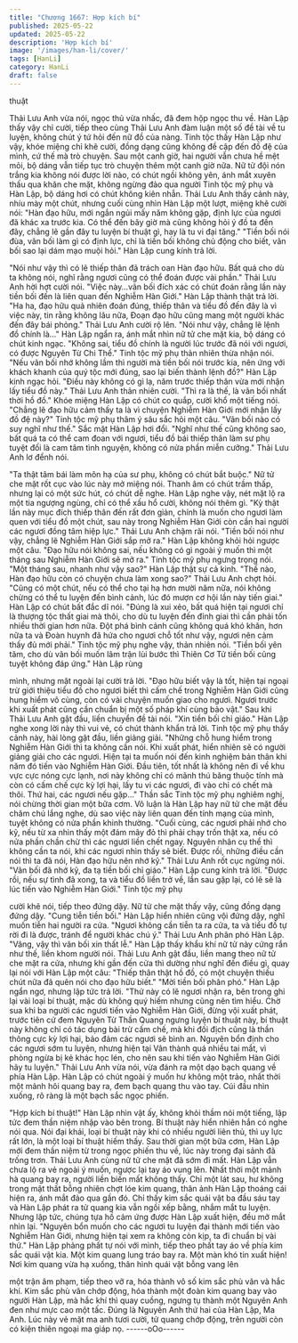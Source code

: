 ```yaml
---
title: "Chương 1667: Hợp kích bí"
published: 2025-05-22
updated: 2025-05-22
description: 'Hợp kích bí'
image: '/images/han-li/cover/'
tags: [HanLi]
category: HanLi
draft: false
---
```


thuật

Thải Lưu Anh vừa nói, ngọc thủ vừa nhấc, đã đem hộp ngọc thu
về.
Hàn Lập thấy vậy chỉ cười, tiếp theo cùng Thải Lưu Anh đàm luận
một số đề tài về tu luyện, không chút ý tứ hỏi đến nữ đồ của
nàng.
Tinh tộc thấy Hàn Lập như vậy, khóe miệng chỉ khẽ cười, đồng
dạng cũng không đề cập đến đồ đệ của mình, cứ thế mà trò
chuyện.
Sau một canh giờ, hai người vẫn chưa hề mệt mỏi, bộ dáng vẫn
tiếp tục trò chuyện thêm một canh giờ nữa.
Nữ tử đội nón trắng kia không nói được lời nào, có chút ngồi
không yên, ánh mắt xuyên thấu qua khăn che mặt, không ngừng
đảo qua người Tinh tộc mỹ phụ và Hàn Lập, bộ dáng hơi có chút
không kiên nhẫn.
Thải Lưu Anh thấy cảnh này, nhíu mày một chút, nhưng cuối cùng
nhìn Hàn Lập một lượt, miệng khẽ cười nói:
"Hàn đạo hữu, mới ngắn ngủi mấy năm không gặp, định lực của
ngươi đã khác xa trước kia. Có thể đến bây giờ mà cũng không
hỏi ý đồ ta đến đây, chẳng lẽ gần đây tu luyện bí thuật gì, hay là
tu vi đại tăng."
"Tiền bối nói đùa, vãn bối làm gì có định lực, chỉ là tiền bối không
chủ động cho biết, vãn bối sao lại dám mạo muội hỏi." Hàn Lập
cung kính trả lời.

"Nói như vậy thì có lẽ thiếp thân đã trách oan Hàn đạo hữu. Bất
quá cho dù ta không nói, nghĩ rằng ngươi cũng có thể đoán được
vài phần." Thải Lưu Anh hời hợt cười nói.
"Việc này…vãn bối đích xác có chút đoán rằng lần này tiền bối
đến là liên quan đến Nghiễm Hàn Giới." Hàn Lập thành thật trả
lời.
"Ha ha, đạo hữu quả nhiên đoán đúng, thiếp thân và tiểu đồ đến
đây là vì việc này, tin rằng không lâu nữa, Đoạn đạo hữu cũng
mang một người khác đến đây bái phỏng." Thải Lưu Anh cười rộ
lên.
"Nói như vậy, chẳng lẽ lệnh đồ chính là…" Hàn Lập ngẩn ra, ánh
mắt nhìn nữ tử che mặt kia, bộ dáng có chút kinh ngạc.
"Không sai, tiểu đồ chính là người lúc trước đã nói với ngươi, có
được Nguyên Từ Chi Thể." Tinh tộc mỹ phụ thản nhiên thừa nhận
nói.
"Nếu vãn bối nhớ không lầm thì người mà tiền bối nói trước kia,
nên ứng với khách khanh của quý tộc mới đúng, sao lại biến
thành lệnh đồ?" Hàn Lập kinh ngạc hỏi.
"Điều này không có gì lạ, năm trước thiếp thân vừa mới nhận lấy
tiểu đồ này." Thải Lưu Anh thản nhiên cười.
"Thì ra là thế, là vãn bối nhất thời hồ đồ." Khóe miệng Hàn Lập có
chút co quắp, cười khổ một tiếng nói.
"Chẳng lẽ đạo hữu cảm thấy ta là vì chuyện Nghiễm Hàn Giới mới
nhận lấy đồ đệ này?" Tinh tộc mỹ phụ thâm ý sâu sắc hỏi một
câu.
"Vãn bối nào có suy nghĩ như thế." Sắc mặt Hàn Lập hơi đổi.
"Nghĩ như thế cũng không sao, bất quá ta có thể cam đoan với
ngươi, tiểu đồ bái thiếp thân làm sư phụ tuyệt đối là cam tâm tình
nguyện, không có nửa phần miễn cưỡng." Thải Lưu Anh lơ đểnh
nói.

"Ta thật tâm bái làm môn hạ của sư phụ, không có chút bắt buộc."
Nữ tử che mặt rốt cục vào lúc này mở miệng nói.
Thanh âm có chút trầm thấp, nhưng lại có một sức hút, có chút dễ
nghe.
Hàn Lập nghe vậy, nét mặt lộ ra một tia ngượng ngùng, chỉ có thể
xấu hổ cười, không nói thêm gì.
"Kỳ thật lần này mục đích thiếp thân đến rất đơn giản, chính là
muốn cho ngươi làm quen với tiểu đồ một chút, sau này trong
Nghiễm Hàn Giới còn cần hai người các ngươi đồng tâm hiệp
lực." Thải Lưu Anh chậm rãi nói.
"Tiền bối nói như vậy, chẳng lẽ Nghiễm Hàn Giới sắp mở ra." Hàn
Lập không khỏi hỏi ngược một câu.
"Đạo hữu nói không sai, nếu không có gì ngoài ý muốn thì một
tháng sau Nghiễm Hàn Giới sẽ mở ra." Tinh tộc mỹ phụ ngưng
trọng nói.
"Một tháng sau, nhanh như vậy sao?" Hàn Lập thật sự cả kinh.
"Thế nào, Hàn đạo hữu còn có chuyện chưa làm xong sao?" Thải
Lưu Anh chợt hỏi.
"Cũng có một chút, nếu có thể cho tại hạ hơn mười năm nữa, nói
không chừng có thể tu luyện đến bình cảnh, lúc đó mượn cơ hội
lần này tiến giai." Hàn Lập có chút bất đắc dĩ nói.
"Đúng là xui xẻo, bất quá hiện tại ngươi chỉ là thượng tộc thất giai
mà thôi, cho dù tu luyện đến đỉnh giai thì cần phải tốn nhiều thời
gian hơn nữa. Đột phá bình cảnh cũng không quá khó khăn, hơn
nữa ta và Đoàn huynh đã hứa cho ngươi chỗ tốt như vậy, ngươi
nên cảm thấy đủ mới phải." Tinh tộc mỹ phụ nghe vậy, thản nhiên
nói.
"Tiền bối yên tâm, cho dù vãn bối muốn lâm trận lùi bước thì
Thiên Cơ Tử tiền bối cũng tuyệt không đáp ứng." Hàn Lập rùng

mình, nhưng mặt ngoài lại cười trả lời.
"Đạo hữu biết vậy là tốt, hiện tại ngoại trừ giới thiệu tiểu đồ cho
ngươi biết thì cấm chế trong Nghiễm Hàn Giới cũng hung hiểm vô
cùng, còn có vài chuyện muốn giao cho ngươi. Ngươi trước khi
xuất phát cũng cần chuẩn bị một số pháp khí cùng bảo vật." Sau
khi Thải Lưu Anh gật đầu, liền chuyển đề tài nói.
"Xin tiền bối chỉ giáo." Hàn Lập nghe xong lời này thì vui vẻ, có
chút thành khẩn trả lời.
Tinh tộc mỹ phụ thấy cảnh này, hài lòng gật đầu, liền giảng giải.
"Những chỗ hung hiểm trong Nghiễm Hàn Giới thì ta không cần
nói. Khi xuất phát, hiển nhiên sẽ có người giảng giải cho các
ngươi. Hiện tại ta muốn nói đến kinh nghiệm bản thân khi năm đó
tiến vào Nghiễm Hàn Giới. Đầu tiên, tốt nhất là không nên đi về
khu vực cực nóng cực lạnh, nơi này không chỉ có mãnh thú băng
thuộc tính mà còn có cấm chế cực kỳ lợi hại, lấy tu vi các ngươi,
đi vào chỉ có chết mà thôi. Thứ hai, các ngươi nếu gặp…"
Thần sắc Tinh tộc mỹ phụ nghiêm nghị, nói chừng thời gian một
bữa cơm.
Vô luận là Hàn Lập hay nữ tử che mặt đều chăm chú lắng nghe,
dù sao việc này liên quan đến tính mạng của mình, tuyệt không
có nửa phần khinh thường.
"Cuối cùng, các ngươi phải nhớ cho kỹ, nếu từ xa nhìn thấy một
đám mây đỏ thì phải chạy trốn thật xa, nếu có nửa phần chần chừ
thì các ngươi liền chết ngay. Nguyên nhân cụ thể thì không cần ta
nói, khi các ngươi nhìn thấy sẽ biết. Được rồi, những điều cần nói
thì ta đã nói, Hàn đạo hữu nên nhớ kỹ." Thải Lưu Anh rốt cục
ngừng nói.
"Vãn bối đã nhớ kỹ, đa tạ tiền bối chỉ giáo." Hàn Lập cung kính trả
lời.
"Được rồi, nếu sự tình đã xong, ta và tiểu đồ liền trở về, lần sau
gặp lại, có lẽ sẽ là lúc tiến vào Nghiễm Hàn Giới." Tinh tộc mỹ phụ

cười khẽ nói, tiếp theo đứng dậy.
Nữ tử che mặt thấy vậy, cũng đồng dạng đứng dậy.
"Cung tiễn tiền bối."
Hàn Lập hiển nhiên cũng vội đứng dậy, nghĩ muốn tiễn hai người
ra cửa.
"Ngươi không cần tiễn ta ra cửa, ta và tiểu đồ tự rời đi là được,
tránh để người khác chú ý." Thải Lưu Anh phân phó Hàn Lập.
"Vâng, vậy thì vãn bối xin thất lễ." Hàn Lập thấy khẩu khí nữ tử
này cứng rắn như thế, liền khom người nói.
Thải Lưu Anh gật đầu, liền mang theo nữ tử che mặt ra cửa,
nhưng khi gần đến cửa thì dường như nghĩ đến điều gì, quay lại
nói với Hàn Lập một câu:
"Thiếp thân thật hồ đồ, có một chuyện thiếu chút nữa đã quên nói
cho đạo hữu biết."
"Mời tiền bối phân phó." Hàn Lập ngẩn ngơ, nhưng lập tức trả lời.
"Thứ này có lẽ ngươi nhận ra, bên trong ghi lại vài loại bí thuật,
mặc dù không quý hiếm nhưng cũng nên tìm hiểu. Chờ sua khi ba
người các ngươi tiến vào Nghiễm Hàn Giới, đừng vội xuất phát,
trước tiên cứ đem Nguyên Từ Thần Quang ngưng luyện bí thuật
này, bí thuật này không chỉ có tác dụng bài trừ cấm chế, mà khi
đối địch cũng là thần thông cực kỳ lợi hại, bảo đảm các ngươi sẽ
bình an. Nguyên bổn định cho các ngươi sớm tu luyện, nhưng
hiện tại Vân thành quá nhiều tai mắt, vì phòng ngừa bị kẻ khác
học lén, cho nên sau khi tiến vào Nghiễm Hàn Giới hãy tu luyện."
Thải Lưu Anh vừa nói, vừa đánh ra một dạo bạch quang về phía
Hàn Lập.
Hàn Lập có chút ngoài ý muốn hư không một trảo, nhất thời một
mảnh hôi quang bay ra, đem bạch quang thu vào tay.
Cúi đầu nhìn xuống, rõ ràng là một bạch sắc ngọc phiến.

"Hợp kích bí thuật!" Hàn Lập nhìn vật ấy, không khỏi thầm nói một
tiếng, lập tức đem thần niệm nhập vào bên trong.
Bí thuật này hiển nhiên hắn có nghe nói qua.
Nói đại khái, loại bí thuật này khi có nhiều người liên thủ, thì uy
lực rất lớn, là một loại bí thuật hiếm thấy.
Sau thời gian một bữa cơm, Hàn Lập mới đem thần niệm từ trong
ngọc phiến thu về, lúc này trong đại sảnh đã trống trơn.
Thải Lưu Anh cùng nữ tử che mặt đã sớm đi mất.
Hàn Lập vẫn chưa lộ ra vẻ ngoài ý muốn, ngược lại tay áo vung
lên.
Nhất thời một mảnh hà quang bay ra, người liền biến mất không
thấy.
Chỉ một lát sau, hư không trong mật thất bỗng nhiên chợt lóe kim
quang, thân ảnh Hàn Lập thoáng cái hiện ra, ánh mắt đảo qua
gần đó.
Chỉ thấy kim sắc quái vật ba đầu sáu tay và Hàn Lập phát ra tử
quang kia vẫn ngồi xếp bằng, nhắm mắt tu luyện.
Nhưng lập tức, chúng tựa hồ cảm ứng được Hàn Lập xuất hiện,
đều mở mắt nhìn lại.
"Nguyên bổn muốn cho các ngươi tu luyện đại thành mới tiến vào
Nghiễm Hàn Giới, nhưng hiện tại xem ra không còn kịp, ta đi
chuẩn bị vài thứ." Hàn Lập phảng phất tự nói với mình, tiếp theo
phất tay áo về phía kim sắc quái vật kia.
Một kim quang lung tráo bay ra.
Một màn khó tin xuất hiện!
Nơi kim quang vừa hạ xuống, thân hình quái vật bỗng vang lên

một trận âm phạm, tiếp theo vỡ ra, hóa thành vô số kim sắc phù
văn và hắc khí.
Kim sắc phù văn chớp động, hóa thành một đoàn kim quang bay
vào người Hàn Lập, mà hắc khí thì quay cuồng, ngưng tụ thành
một Nguyên Anh đen như mực cao một tấc.
Đúng là Nguyên Anh thứ hai của Hàn Lập, Ma Anh.
Lúc này vẻ mặt ma anh tươi cười, tử quang chớp động, trên
người còn có kiện thiên ngoại ma giáp nọ.
------oOo------
